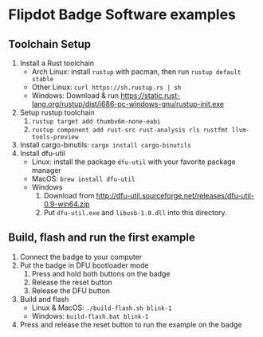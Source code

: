 # Flipdot Badge Software examples

## Toolchain Setup

1. Install a Rust toolchain
   * Arch Linux: install `rustup` with pacman, then run `rustup default stable`
   * Other Linux: `curl https://sh.rustup.rs | sh`
   * Windows: Download & run <https://static.rust-lang.org/rustup/dist/i686-pc-windows-gnu/rustup-init.exe>
2. Setup rustup toolchain
   1. `rustup target add thumbv6m-none-eabi`
   2. `rustup component add rust-src rust-analysis rls rustfmt llvm-tools-preview`
3. Install cargo-binutils: `cargo install cargo-binutils`
4. Install dfu-util
   * Linux: install the package `dfu-util` with your favorite package manager
   * MacOS: `brew install dfu-util`
   * Windows
     1. Download from <http://dfu-util.sourceforge.net/releases/dfu-util-0.9-win64.zip>
     2. Put `dfu-util.exe` and `libusb-1.0.dll` into this directory.

## Build, flash and run the first example

1. Connect the badge to your computer
2. Put the badge in DFU bootloader mode
   1. Press and hold both buttons on the badge
   2. Release the reset button
   3. Release the DFU button
3. Build and flash
   * Linux & MacOS: `./build-flash.sh blink-1`
   * Windows: `build-flash.bat blink-1`
4. Press and release the reset button to run the example on the badge
